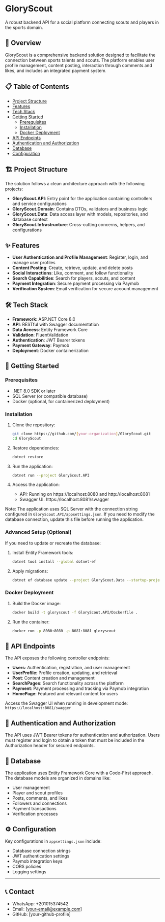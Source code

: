 # GloryScout

A robust backend API for a social platform connecting scouts and players in the sports domain.

## 🚀 Overview

GloryScout is a comprehensive backend solution designed to facilitate the connection between sports talents and scouts. The platform enables user profile management, content posting, interaction through comments and likes, and includes an integrated payment system.

## 📋 Table of Contents

- [Project Structure](#project-structure)
- [Features](#features)
- [Tech Stack](#tech-stack)
- [Getting Started](#getting-started)
  - [Prerequisites](#prerequisites)
  - [Installation](#installation)
  - [Docker Deployment](#docker-deployment)
- [API Endpoints](#api-endpoints)
- [Authentication and Authorization](#authentication-and-authorization)
- [Database](#database)
- [Configuration](#configuration)

## 🏗️ Project Structure

The solution follows a clean architecture approach with the following projects:

- **GloryScout.API**: Entry point for the application containing controllers and service configurations
- **GloryScout.Domain**: Contains DTOs, validators and business logic
- **GloryScout.Data**: Data access layer with models, repositories, and database context
- **GloryScout.Infrastructure**: Cross-cutting concerns, helpers, and configurations

## ✨ Features

- **User Authentication and Profile Management**: Register, login, and manage user profiles
- **Content Posting**: Create, retrieve, update, and delete posts
- **Social Interactions**: Like, comment, and follow functionality
- **Search Capabilities**: Search for players, scouts, and content
- **Payment Integration**: Secure payment processing via Paymob
- **Verification System**: Email verification for secure account management

## 🛠️ Tech Stack

- **Framework**: ASP.NET Core 8.0
- **API**: RESTful with Swagger documentation
- **Data Access**: Entity Framework Core
- **Validation**: FluentValidation
- **Authentication**: JWT Bearer tokens
- **Payment Gateway**: Paymob
- **Deployment**: Docker containerization

## 🏁 Getting Started

### Prerequisites

- .NET 8.0 SDK or later
- SQL Server (or compatible database)
- Docker (optional, for containerized deployment)

### Installation

1. Clone the repository:
   ```bash
   git clone https://github.com/[your-organization]/GloryScout.git
   cd GloryScout
   ```

2. Restore dependencies:
   ```bash
   dotnet restore
   ```

3. Run the application:
   ```bash
   dotnet run --project GloryScout.API
   ```

4. Access the application:
   - API: Running on https://localhost:8080 and http://localhost:8081
   - Swagger UI: https://localhost:8081/swagger

Note: The application uses SQL Server with the connection string configured in `GloryScout.API/appsettings.json`. If you need to modify the database connection, update this file before running the application.

### Advanced Setup (Optional)

If you need to update or recreate the database:

1. Install Entity Framework tools:
   ```bash
   dotnet tool install --global dotnet-ef
   ```

2. Apply migrations:
   ```bash
   dotnet ef database update --project GloryScout.Data --startup-project GloryScout.API
   ```

### Docker Deployment

1. Build the Docker image:
   ```bash
   docker build -t gloryscout -f GloryScout.API/Dockerfile .
   ```

2. Run the container:
   ```bash
   docker run -p 8080:8080 -p 8081:8081 gloryscout
   ```

## 🔌 API Endpoints

The API exposes the following controller endpoints:

- **Users**: Authentication, registration, and user management
- **UserProfile**: Profile creation, updating, and retrieval
- **Post**: Content creation and management
- **SearchPages**: Search functionality across the platform
- **Payment**: Payment processing and tracking via Paymob integration
- **HomePage**: Featured and relevant content for users

Access the Swagger UI when running in development mode: `https://localhost:8081/swagger`

## 🔐 Authentication and Authorization

The API uses JWT Bearer tokens for authentication and authorization. Users must register and login to obtain a token that must be included in the Authorization header for secured endpoints.

## 💾 Database

The application uses Entity Framework Core with a Code-First approach. The database models are organized in domains like:

- User management
- Player and scout profiles
- Posts, comments, and likes
- Followers and connections
- Payment transactions
- Verification processes

## ⚙️ Configuration

Key configurations in `appsettings.json` include:

- Database connection strings
- JWT authentication settings
- Paymob integration keys
- CORS policies
- Logging settings

---

## 📞 Contact

- WhatsApp: +201015374542
- Email: [your-email@example.com]
- GitHub: [your-github-profile]
